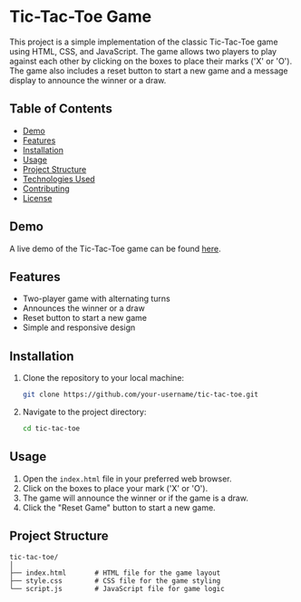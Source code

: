 # Tic-Tac-Toe Game

This project is a simple implementation of the classic Tic-Tac-Toe game using HTML, CSS, and JavaScript. The game allows two players to play against each other by clicking on the boxes to place their marks ('X' or 'O'). The game also includes a reset button to start a new game and a message display to announce the winner or a draw.

## Table of Contents

- [Demo](#demo)
- [Features](#features)
- [Installation](#installation)
- [Usage](#usage)
- [Project Structure](#project-structure)
- [Technologies Used](#technologies-used)
- [Contributing](#contributing)
- [License](#license)

## Demo

A live demo of the Tic-Tac-Toe game can be found [here](#).

## Features

- Two-player game with alternating turns
- Announces the winner or a draw
- Reset button to start a new game
- Simple and responsive design

## Installation

1. Clone the repository to your local machine:

    ```sh
    git clone https://github.com/your-username/tic-tac-toe.git
    ```

2. Navigate to the project directory:

    ```sh
    cd tic-tac-toe
    ```

## Usage

1. Open the `index.html` file in your preferred web browser.
2. Click on the boxes to place your mark ('X' or 'O').
3. The game will announce the winner or if the game is a draw.
4. Click the "Reset Game" button to start a new game.

## Project Structure

```plaintext
tic-tac-toe/
│
├── index.html       # HTML file for the game layout
├── style.css        # CSS file for the game styling
└── script.js        # JavaScript file for game logic
